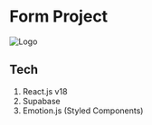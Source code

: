 # Form Project

![Logo](https://user-images.githubusercontent.com/50648409/196966680-13486fd4-0d02-4f3c-9700-dc3b7ce12041.png)

## Tech

1. React.js v18
2. Supabase
3. Emotion.js (Styled Components)
